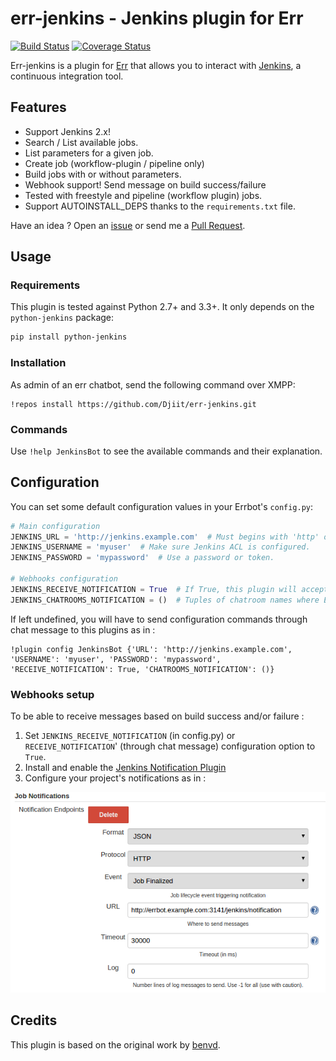 # err-jenkins - Jenkins plugin for Err

[![Build Status](https://travis-ci.org/Djiit/err-jenkins.svg?branch=master)](https://travis-ci.org/Djiit/err-jenkins) [![Coverage Status](https://coveralls.io/repos/github/Djiit/err-jenkins/badge.svg?branch=master)](https://coveralls.io/github/Djiit/err-jenkins?branch=master)

Err-jenkins is a plugin for [Err](https://github.com/gbin/err) that allows you to interact with [Jenkins](http://jenkins-ci.org), a continuous integration tool.

## Features

* Support Jenkins 2.x!
* Search / List available jobs.
* List parameters for a given job.
* Create job (workflow-plugin / pipeline only)
* Build jobs with or without parameters.
* Webhook support! Send message on build success/failure
* Tested with freestyle and pipeline (workflow plugin) jobs.
* Support AUTOINSTALL_DEPS thanks to the `requirements.txt` file.

Have an idea ? Open an [issue](https://github.com/Djiit/err-jenkins/issues) or send me a [Pull Request](https://github.com/Djiit/err-jenkins/pulls).

## Usage

### Requirements

This plugin is tested against Python 2.7+ and 3.3+. It only depends on the `python-jenkins` package:

```bash
pip install python-jenkins
```

### Installation

As admin of an err chatbot, send the following command over XMPP:

```
!repos install https://github.com/Djiit/err-jenkins.git
```

### Commands

Use `!help JenkinsBot` to see the available commands and their explanation.

## Configuration

You can set some default configuration values in your Errbot's `config.py`:

```python
# Main configuration
JENKINS_URL = 'http://jenkins.example.com'  # Must begins with 'http' or 'https'.
JENKINS_USERNAME = 'myuser'  # Make sure Jenkins ACL is configured.
JENKINS_PASSWORD = 'mypassword'  # Use a password or token.

# Webhooks configuration
JENKINS_RECEIVE_NOTIFICATION = True  # If True, this plugin will accept HTTP POST from Jenkins (see configuration below).
JENKINS_CHATROOMS_NOTIFICATION = ()  # Tuples of chatroom names where Err should post messages from Webhooks. If left empty, all chatrooms will be spammed.
```

If left undefined, you will have to send configuration commands through chat message to this plugins as in :

```
!plugin config JenkinsBot {'URL': 'http://jenkins.example.com', 'USERNAME': 'myuser', 'PASSWORD': 'mypassword', 'RECEIVE_NOTIFICATION': True, 'CHATROOMS_NOTIFICATION': ()}
```

### Webhooks setup

To be able to receive messages based on build success and/or failure :

1. Set `JENKINS_RECEIVE_NOTIFICATION` (in config.py) or `RECEIVE_NOTIFICATION`' (through chat message) configuration option to `True`.
2. Install and enable the [Jenkins Notification Plugin](https://wiki.jenkins-ci.org/display/JENKINS/Notification+Plugin)
3. Configure your project's notifications as in :

[![Build Status](jenkins_configuration.png)](#)

## Credits

This plugin is based on the original work by [benvd](https://github.com/benvd/err-jenkins).
